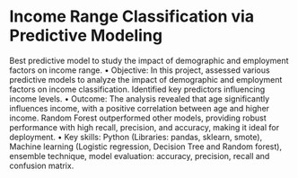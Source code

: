 # Income Range Classification via Predictive Modeling
Best predictive model to study the impact of demographic and employment factors on income range. 
• Objective: In this project, assessed various predictive models to analyze the impact of demographic and employment 
factors on income classification. Identified key predictors influencing income levels. 
• Outcome: The analysis revealed that age significantly influences income, with a positive correlation between age and 
higher income. Random Forest outperformed other models, providing robust performance with high recall, precision, and 
accuracy, making it ideal for deployment. 
• Key skills: Python (Libraries: pandas, sklearn, smote), Machine learning (Logistic regression, Decision Tree and Random 
forest), ensemble technique, model evaluation: accuracy, precision, recall and confusion matrix. 
